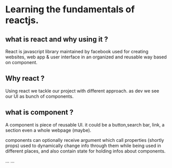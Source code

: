 # Learning the fundamentals of reactjs.

## what is react and why using it ?
React is javascript library maintained by facebook used for creating websites, web app & user interface in an organized and reusable way based on component.

## Why react ?
Using react we tackle our project with different approach. as dev we see our UI as bunch of components.

<!-- Before library,framework like react let assume we wanted to create a web page that contains 2 button technically the same button used in 2 different places with different text node.
Certainly we would duplicate the button and change the text as we wanted which would be quite messy and hard to maintain especially when we would decide to make change to that button. -->

## what is component ?
A component is piece of reusable UI. it could be a button,search bar, link, a section even a whole webpage (maybe).

components can optionally receive argument which call properties (shortly props) used to dynamically change info through them while being used in different places, and also contain state for holding infos about components.

... ...